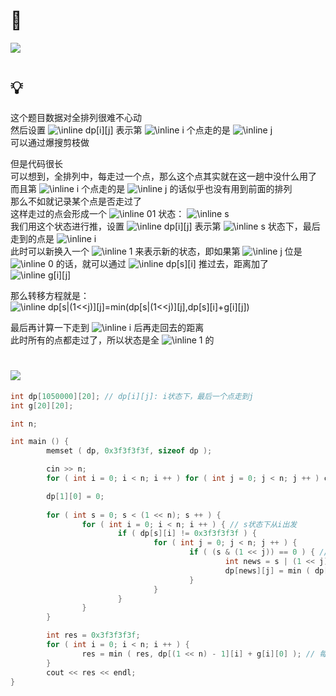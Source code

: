 # 🔗
<a href="https://www.luogu.com.cn/problem/P1171"><img src="https://i.loli.net/2021/11/30/Cbq2Jav6L1XVWpm.png"></a>
           
# 💡
这个题目数据对全排列很难不心动  
然后设置  <img src="https://latex.codecogs.com/svg.image?\inline&space;dp[i][j]" title="\inline dp[i][j]" /> 表示第  <img src="https://latex.codecogs.com/svg.image?\inline&space;i" title="\inline i" />  个点走的是  <img src="https://latex.codecogs.com/svg.image?\inline&space;j" title="\inline j" />   
可以通过爆搜剪枝做  
  
但是代码很长  
可以想到，全排列中，每走过一个点，那么这个点其实就在这一趟中没什么用了  
而且第  <img src="https://latex.codecogs.com/svg.image?\inline&space;i" title="\inline i" /> 个点走的是  <img src="https://latex.codecogs.com/svg.image?\inline&space;j" title="\inline j" /> 的话似乎也没有用到前面的排列  
那么不如就记录某个点是否走过了  
这样走过的点会形成一个  <img src="https://latex.codecogs.com/svg.image?\inline&space;01" title="\inline 01" />  状态：  <img src="https://latex.codecogs.com/svg.image?\inline&space;s" title="\inline s" />   
我们用这个状态进行推，设置  <img src="https://latex.codecogs.com/svg.image?\inline&space;dp[s][i]" title="\inline dp[i][j]" /> 表示第  <img src="https://latex.codecogs.com/svg.image?\inline&space;s" title="\inline s" /> 状态下，最后走到的点是  <img src="https://latex.codecogs.com/svg.image?\inline&space;i" title="\inline i" />   
此时可以新换入一个  <img src="https://latex.codecogs.com/svg.image?\inline&space;1" title="\inline 1" /> 来表示新的状态，即如果第  <img src="https://latex.codecogs.com/svg.image?\inline&space;j" title="\inline j" /> 位是  <img src="https://latex.codecogs.com/svg.image?\inline&space;0" title="\inline 0" /> 的话，就可以通过  <img src="https://latex.codecogs.com/svg.image?\inline&space;dp[s][i]" title="\inline dp[s][i]" /> 推过去，距离加了  <img src="https://latex.codecogs.com/svg.image?\inline&space;g[i][j]" title="\inline g[i][j]" />   
    
那么转移方程就是： <img src="https://latex.codecogs.com/svg.image?\inline&space;dp[s|(1<<j)][j]=min(dp[s|(1<<j)][j],dp[s][i]+g[i][j])" title="\inline dp[s|(1<<j)][j]=min(dp[s|(1<<j)][j],dp[s][i]+g[i][j])" />  

最后再计算一下走到  <img src="https://latex.codecogs.com/svg.image?\inline&space;i" title="\inline i" /> 后再走回去的距离  
此时所有的点都走过了，所以状态是全  <img src="https://latex.codecogs.com/svg.image?\inline&space;1" title="\inline 1" /> 的

# <img src="https://img-blog.csdnimg.cn/20210713144601841.png" >
```cpp
int dp[1050000][20]; // dp[i][j]: i状态下，最后一个点走到j
int g[20][20];

int n;

int main () {
        memset ( dp, 0x3f3f3f3f, sizeof dp );

        cin >> n;
        for ( int i = 0; i < n; i ++ ) for ( int j = 0; j < n; j ++ ) cin >> g[i][j];

        dp[1][0] = 0;
        
        for ( int s = 0; s < (1 << n); s ++ ) {
                for ( int i = 0; i < n; i ++ ) { // s状态下从i出发
                        if ( dp[s][i] != 0x3f3f3f3f ) {
                                for ( int j = 0; j < n; j ++ ) {
                                        if ( (s & (1 << j)) == 0 ) { // 没走到过j，那就走到j
                                                int news = s | (1 << j); // 走到j后是一个新状态
                                                dp[news][j] = min ( dp[news][j], dp[s][i] + g[i][j] );
                                        }
                                }
                        }
                }
        }

        int res = 0x3f3f3f3f;
        for ( int i = 0; i < n; i ++ ) {
                res = min ( res, dp[(1 << n) - 1][i] + g[i][0] ); // 每个点都走过一遍的状态，从i走回0
        }
        cout << res << endl;
}
```
